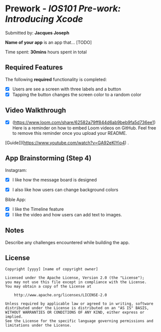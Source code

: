 # Prework - *IOS101 Pre-work: Introducing Xcode*

Submitted by: **Jacques Joseph**

**Name of your app** is an app that... [TODO] 

Time spent: **30mins** hours spent in total

## Required Features

The following **required** functionality is completed:

- [X] Users are see a screen with three labels and a button
- [X] Tapping the button changes the screen color to a random color
 
## Video Walkthrough

- [X] (https://www.loom.com/share/62582a79ff844d6ab9beb9fa5d736ee1)
Here is a reminder on how to embed Loom videos on GitHub. Feel free to remove this reminder once you upload your README. 

[Guide]](https://www.youtube.com/watch?v=GA92eKlYio4) .

## App Brainstorming (Step 4)
Instagram:
- [X] I like how the message board is designed
- [X] I also like how users can change background colors

      
Bible App:
- [X] I like the Timeline feature
- [X] I like the video and how users can add text to images.

## Notes

Describe any challenges encountered while building the app.

## License

    Copyright [yyyy] [name of copyright owner]

    Licensed under the Apache License, Version 2.0 (the "License");
    you may not use this file except in compliance with the License.
    You may obtain a copy of the License at

        http://www.apache.org/licenses/LICENSE-2.0

    Unless required by applicable law or agreed to in writing, software
    distributed under the License is distributed on an "AS IS" BASIS,
    WITHOUT WARRANTIES OR CONDITIONS OF ANY KIND, either express or implied.
    See the License for the specific language governing permissions and
    limitations under the License.
